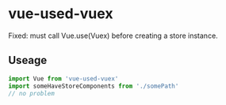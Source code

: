 # vue-used-vuex
Fixed: must call Vue.use(Vuex) before creating a store instance.
## Useage
```js
import Vue from 'vue-used-vuex'
import someHaveStoreComponents from './somePath'
// no problem
```
